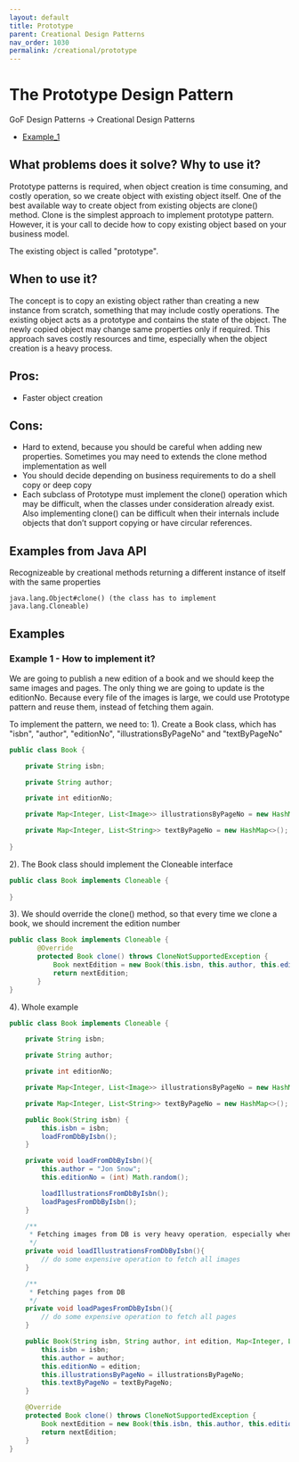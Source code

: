 ```yaml
---
layout: default
title: Prototype
parent: Creational Design Patterns
nav_order: 1030
permalink: /creational/prototype
---
```


# The Prototype Design Pattern

GoF Design Patterns -> Creational Design Patterns

- [Example_1](https://github.com/Iretha/ebook-design-patterns/tree/master/src/com/smdev/creational/prototype) 

## What problems does it solve? Why to use it?
Prototype patterns is required, when object creation is time consuming, and costly operation, 
so we create object with existing object itself. One of the best available way to create object 
from existing objects are clone() method. Clone is the simplest approach to implement prototype 
pattern. However, it is your call to decide how to copy existing object based on your business model.

The existing object is called "prototype".

## When to use it?
The concept is to copy an existing object rather than creating a new instance from scratch, 
something that may include costly operations. The existing object acts as a prototype and 
contains the state of the object. The newly copied object may change same properties only if required. 
This approach saves costly resources and time, especially when the object creation is a heavy process.

## Pros:
- Faster object creation

## Cons:
- Hard to extend, because you should be careful when adding new properties. Sometimes you may need
to extends the clone method implementation as well
- You should decide depending on business requirements to do a shell copy or deep copy
- Each subclass of Prototype must implement the clone() operation which may be difficult, 
when the classes under consideration already exist. Also implementing clone() can be difficult when 
their internals include objects that don’t support copying or have circular references.

## Examples from Java API
Recognizeable by creational methods returning a different instance of itself with the same properties
```
java.lang.Object#clone() (the class has to implement java.lang.Cloneable)
```

## Examples

### Example 1 - How to implement it?

We are going to publish a new edition of a book and we should keep the same images and pages. The only thing we are going to 
update is the editionNo. Because every file of the images is large, we could use Prototype pattern and reuse them, instead of fetching them 
again.
 
To implement the pattern, we need to:
1). Create a Book class, which has "isbn", "author", "editionNo", "illustrationsByPageNo" and "textByPageNo"
```java
public class Book {

    private String isbn;

    private String author;

    private int editionNo;

    private Map<Integer, List<Image>> illustrationsByPageNo = new HashMap<>();

    private Map<Integer, List<String>> textByPageNo = new HashMap<>();
    
}
```
2). The Book class should implement the Cloneable interface

```java
public class Book implements Cloneable {
   
}
```
3). We should override the clone() method, so that every time we clone a book, we should increment the edition number
```java
public class Book implements Cloneable {
       @Override
       protected Book clone() throws CloneNotSupportedException {
           Book nextEdition = new Book(this.isbn, this.author, this.editionNo + 1, this.illustrationsByPageNo, this.textByPageNo);
           return nextEdition;
       }
}
```
4). Whole example
```java
public class Book implements Cloneable {

    private String isbn;

    private String author;

    private int editionNo;

    private Map<Integer, List<Image>> illustrationsByPageNo = new HashMap<>();

    private Map<Integer, List<String>> textByPageNo = new HashMap<>();

    public Book(String isbn) {
        this.isbn = isbn;
        loadFromDbByIsbn();
    }

    private void loadFromDbByIsbn(){
        this.author = "Jon Snow";
        this.editionNo = (int) Math.random();

        loadIllustrationsFromDbByIsbn();
        loadPagesFromDbByIsbn();
    }

    /**
     * Fetching images from DB is very heavy operation, especially when files are large
     */
    private void loadIllustrationsFromDbByIsbn(){
        // do some expensive operation to fetch all images
    }

    /**
     * Fetching pages from DB
     */
    private void loadPagesFromDbByIsbn(){
        // do some expensive operation to fetch all pages
    }

    public Book(String isbn, String author, int edition, Map<Integer, List<Image>> illustrationsByPageNo, Map<Integer, List<String>> textByPageNo) {
        this.isbn = isbn;
        this.author = author;
        this.editionNo = edition;
        this.illustrationsByPageNo = illustrationsByPageNo;
        this.textByPageNo = textByPageNo;
    }

    @Override
    protected Book clone() throws CloneNotSupportedException {
        Book nextEdition = new Book(this.isbn, this.author, this.editionNo + 1, this.illustrationsByPageNo, this.textByPageNo);
        return nextEdition;
    }
}
```
